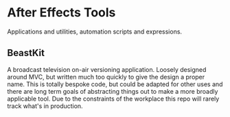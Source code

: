 # After Effects Tools
Applications and utilities, automation scripts and expressions.

## BeastKit
A broadcast television on-air versioning application. Loosely designed around MVC, but written much too quickly to give the design a proper name. This is totally bespoke code, but could be adapted for other uses and there are long term goals of abstracting things out to make a more broadly applicable tool.  Due to the constraints of the workplace this repo will rarely track what's in production.

